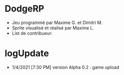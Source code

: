 # DodgeRP
- Jeu programmé par Maxime G. et Dimitri M.
- Sprite visualisé et réalisé par Maxime L.
- List de contribueur:
# logUpdate
- 1/4/2021 [7:30 PM] version Alpha 0.2 :
game upload
